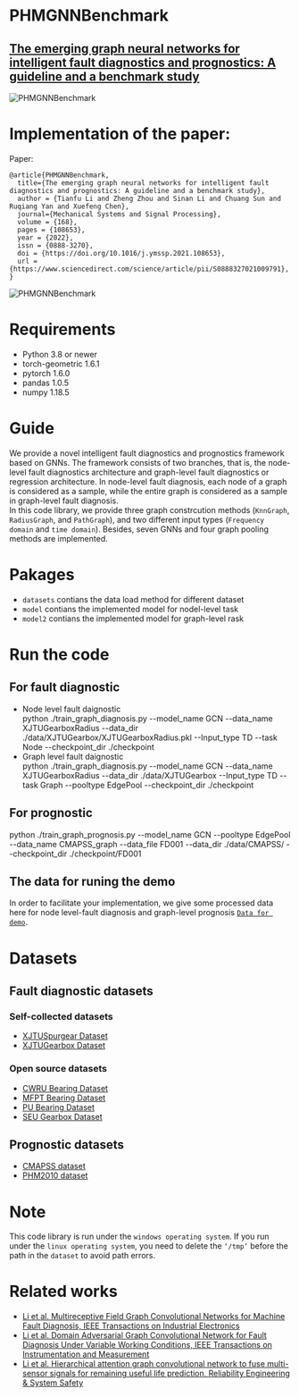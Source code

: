 # PHMGNNBenchmark
## [The emerging graph neural networks for intelligent fault diagnostics and prognostics: A guideline and a benchmark study](https://www.sciencedirect.com/science/article/pii/S0888327021009791)
![PHMGNNBenchmark](https://github.com/HazeDT/PHMGNNBenchmark/blob/main/logo2.png)


# Implementation of the paper:
Paper:
```
@article{PHMGNNBenchmark,
  title={The emerging graph neural networks for intelligent fault diagnostics and prognostics: A guideline and a benchmark study},
  author = {Tianfu Li and Zheng Zhou and Sinan Li and Chuang Sun and Ruqiang Yan and Xuefeng Chen},
  journal={Mechanical Systems and Signal Processing},
  volume = {168},
  pages = {108653},
  year = {2022},
  issn = {0888-3270},
  doi = {https://doi.org/10.1016/j.ymssp.2021.108653},
  url = {https://www.sciencedirect.com/science/article/pii/S0888327021009791},
}
```

![PHMGNNBenchmark](https://github.com/HazeDT/PHMGNNBenchmark/blob/main/Framework.png)

# Requirements
* Python 3.8 or newer
* torch-geometric 1.6.1
* pytorch  1.6.0
* pandas  1.0.5
* numpy  1.18.5

# Guide 
 We provide a novel intelligent fault diagnostics and prognostics framework based on GNNs. The framework consists of two branches, that is, the node-level fault diagnostics architecture and graph-level fault diagnostics or regression architecture. In node-level fault diagnosis, each node of a graph is considered as a sample, while the entire graph is considered as a sample in graph-level fault diagnosis. <br> In this code library, we provide three graph constrcution methods (`KnnGraph`, `RadiusGraph`, and `PathGraph`), and two different input types (`Frequency domain` and `time domain`). Besides, seven GNNs and four graph pooling methods are implemented. 
 
# Pakages
* `datasets` contians the data load method for different dataset
* `model` contians the implemented model for nodel-level task
* `model2` contians the implemented model for graph-level rask

# Run the code
## For fault diagnostic
  * Node level fault daignostic <br>
  python  ./train_graph_diagnosis.py --model_name GCN --data_name XJTUGearboxRadius --data_dir ./data/XJTUGearbox/XJTUGearboxRadius.pkl  --Input_type TD  --task Node   --checkpoint_dir ./checkpoint 
  * Graph level fault daignostic <br>
  python  ./train_graph_diagnosis.py --model_name GCN --data_name XJTUGearboxRadius --data_dir ./data/XJTUGearbox --Input_type TD  --task Graph --pooltype EdgePool  --checkpoint_dir ./checkpoint
## For prognostic 
  python  ./train_graph_prognosis.py --model_name GCN --pooltype EdgePool --data_name CMAPSS_graph --data_file FD001 --data_dir ./data/CMAPSS/ --checkpoint_dir ./checkpoint/FD001
## The data for runing the demo
   In order to facilitate your implementation, we give some processed data here for node level-fault diagnosis and graph-level prognosis [`Data for demo`](https://drive.google.com/drive/folders/1px8KlGmWQ1SGkG-SKsw_j4tNDCsNI_38?usp=sharing).
   
# Datasets
## Fault diagnostic datasets
### Self-collected datasets
* [XJTUSpurgear Dataset](https://drive.google.com/drive/folders/1ejGZu9oeL1D9nKN07Q7z72O8eFrWQTay?usp=sharing)
* [XJTUGearbox Dataset](https://drive.google.com/drive/folders/1ejGZu9oeL1D9nKN07Q7z72O8eFrWQTay?usp=sharing)
### Open source datasets
* [CWRU Bearing Dataset](https://engineering.case.edu/bearingdatacenter)
* [MFPT Bearing Dataset](https://www.mfpt.org/fault-data-sets/)
* [PU Bearing Dataset](https://mb.uni-paderborn.de/kat/forschung/datacenter/bearing-datacenter/)
* [SEU Gearbox Dataset](https://github.com/cathysiyu/Mechanical-datasets)
## Prognostic datasets
* [CMAPSS dataset](https://ti.arc.nasa.gov/tech/dash/groups/pcoe/prognostic-data-repository/)
* [PHM2010 dataset](https://phmsociety.org/phm_competition/2010-phm-society-conference-data-challenge/)

# Note
This code library is run under the `windows operating system`. If you run under the `linux operating system`, you need to delete the `‘/tmp’` before the path in the `dataset` to avoid path errors.
# Related works
* [Li et al. Multireceptive Field Graph Convolutional Networks for Machine Fault Diagnosis, IEEE Transactions on Industrial Electronics](https://ieeexplore.ieee.org/abstract/document/9280401)
* [Li et al. Domain Adversarial Graph Convolutional Network for Fault Diagnosis Under Variable Working Conditions, IEEE Transactions on Instrumentation and Measurement ](https://ieeexplore.ieee.org/abstract/document/9410617)
* [Li et al. Hierarchical attention graph convolutional network to fuse multi-sensor signals for remaining useful life prediction, Reliability Engineering & System Safety](https://www.sciencedirect.com/science/article/abs/pii/S0951832021003975)
